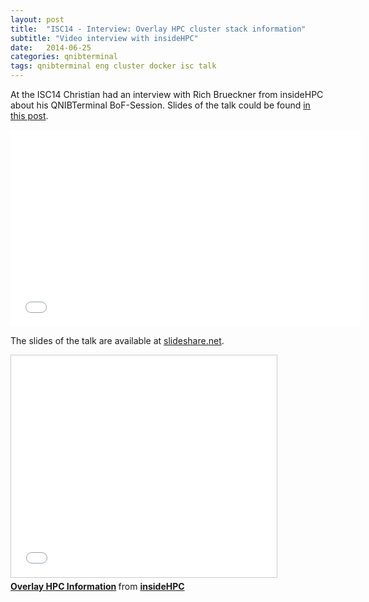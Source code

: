 ```yaml
---
layout: post
title:  "ISC14 - Interview: Overlay HPC cluster stack information"
subtitle: "Video interview with insideHPC"
date:   2014-06-25
categories: qnibterminal
tags: qnibterminal eng cluster docker isc talk
---
```


At the ISC14 Christian had an interview with Rich Brueckner from insideHPC about his QNIBTerminal BoF-Session.
Slides of the talk could be found [in this post](/talk/2014/06/24/bof-understand-your-dc/).

<iframe width="560" height="315" src="//www.youtube.com/embed/OA5XFiczMRY" frameborder="0" allowfullscreen="1"> </iframe>

The slides of the talk are available at [slideshare.net](http://de.slideshare.net/insideHPC/bo-f-qnibterminalrichv3).

<iframe src="//www.slideshare.net/slideshow/embed_code/36810184" width="425" height="355" frameborder="0" marginwidth="0" marginheight="0" scrolling="no" style="border:1px solid #CCC; border-width:1px; margin-bottom:5px; max-width: 100%;" allowfullscreen> </iframe> <div style="margin-bottom:5px"> <strong> <a href="//de.slideshare.net/insideHPC/bo-f-qnibterminalrichv3" title="Overlay HPC Information" target="_blank">Overlay HPC Information</a> </strong> from <strong><a href="//www.slideshare.net/insideHPC" target="_blank">insideHPC</a></strong> </div>